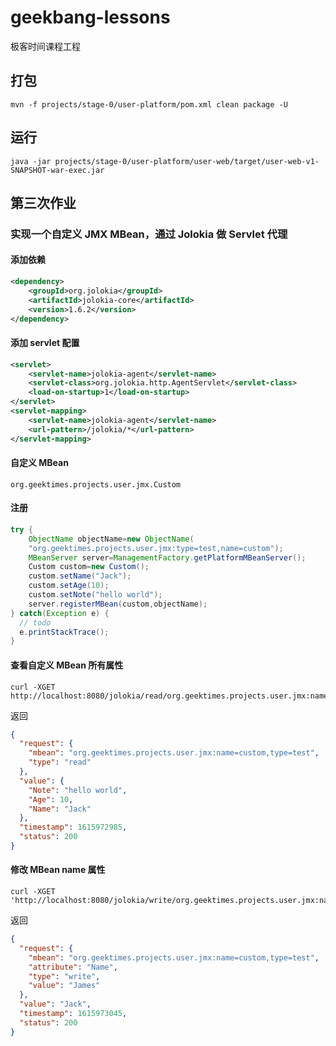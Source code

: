 # geekbang-lessons

极客时间课程工程

## 打包

```shell
mvn -f projects/stage-0/user-platform/pom.xml clean package -U
```

## 运行

```shell
java -jar projects/stage-0/user-platform/user-web/target/user-web-v1-SNAPSHOT-war-exec.jar
```

## 第三次作业

### 实现一个自定义 JMX MBean，通过 Jolokia 做 Servlet 代理

#### 添加依赖

```xml
<dependency>
    <groupId>org.jolokia</groupId>
    <artifactId>jolokia-core</artifactId>
    <version>1.6.2</version>
</dependency>
```

#### 添加 servlet 配置

```xml
<servlet>
    <servlet-name>jolokia-agent</servlet-name>
    <servlet-class>org.jolokia.http.AgentServlet</servlet-class>
    <load-on-startup>1</load-on-startup>
</servlet>
<servlet-mapping>
    <servlet-name>jolokia-agent</servlet-name>
    <url-pattern>/jolokia/*</url-pattern>
</servlet-mapping>
```

#### 自定义 MBean

`org.geektimes.projects.user.jmx.Custom`

#### 注册

```java
try {
    ObjectName objectName=new ObjectName(
    "org.geektimes.projects.user.jmx:type=test,name=custom");
    MBeanServer server=ManagementFactory.getPlatformMBeanServer();
    Custom custom=new Custom();
    custom.setName("Jack");
    custom.setAge(10);
    custom.setNote("hello world");
    server.registerMBean(custom,objectName);
} catch(Exception e) {
  // todo
  e.printStackTrace();
}
```

#### 查看自定义 MBean 所有属性

```shell
curl -XGET http://localhost:8080/jolokia/read/org.geektimes.projects.user.jmx:name=custom,type=test
```

返回

```json
{
  "request": {
    "mbean": "org.geektimes.projects.user.jmx:name=custom,type=test",
    "type": "read"
  },
  "value": {
    "Note": "hello world",
    "Age": 10,
    "Name": "Jack"
  },
  "timestamp": 1615972985,
  "status": 200
}
```

#### 修改 MBean name 属性

```shell
curl -XGET 'http://localhost:8080/jolokia/write/org.geektimes.projects.user.jmx:name=custom,type=test/Name/James'
```

返回

```json
{
  "request": {
    "mbean": "org.geektimes.projects.user.jmx:name=custom,type=test",
    "attribute": "Name",
    "type": "write",
    "value": "James"
  },
  "value": "Jack",
  "timestamp": 1615973045,
  "status": 200
}
```
